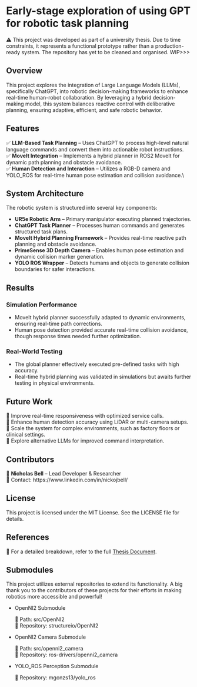 # Early-stage exploration of using GPT for robotic task planning

⚠️ This project was developed as part of a university thesis. Due to time constraints, it represents a functional prototype rather than a production-ready system. The repository has yet to be cleaned and organised. WIP>>>

## Overview

This project explores the integration of Large Language Models (LLMs), specifically ChatGPT, into robotic decision-making frameworks to enhance real-time human-robot collaboration. By leveraging a hybrid decision-making model, this system balances reactive control with deliberative planning, ensuring adaptive, efficient, and safe robotic behavior.

## Features

✅ **LLM-Based Task Planning** – Uses ChatGPT to process high-level natural language commands and convert them into actionable robot instructions.\
✅ **MoveIt Integration** – Implements a hybrid planner in ROS2 MoveIt for dynamic path planning and obstacle avoidance.\
✅ **Human Detection and Interaction** – Utilizes a RGB-D camera and YOLO_ROS for real-time human pose estimation and collision avoidance.\

## System Architecture

The robotic system is structured into several key components:

- **UR5e Robotic Arm** – Primary manipulator executing planned trajectories.
- **ChatGPT Task Planner** – Processes human commands and generates structured task plans.
- **MoveIt Hybrid Planning Framework** – Provides real-time reactive path planning and obstacle avoidance.
- **PrimeSense 3D Depth Camera** – Enables human pose estimation and dynamic collision marker generation.
- **YOLO ROS Wrapper** – Detects humans and objects to generate collision boundaries for safer interactions.



## Results

### Simulation Performance

- MoveIt hybrid planner successfully adapted to dynamic environments, ensuring real-time path corrections.
- Human pose detection provided accurate real-time collision avoidance, though response times needed further optimization.

### Real-World Testing

- The global planner effectively executed pre-defined tasks with high accuracy.
- Real-time hybrid planning was validated in simulations but awaits further testing in physical environments.

## Future Work

🚀 Improve real-time responsiveness with optimized service calls.\
🚀 Enhance human detection accuracy using LiDAR or multi-camera setups.\
🚀 Scale the system for complex environments, such as factory floors or clinical settings.\
🚀 Explore alternative LLMs for improved command interpretation.

## Contributors

👤 **Nicholas Bell** – Lead Developer & Researcher\
📩 Contact: https\://www\.linkedin.com/in/nickojbell/

## License

This project is licensed under the MIT License. See the LICENSE file for details.

## References

📜 For a detailed breakdown, refer to the full [Thesis Document](https://github.com/Neoxra/Thesis-Project-UR5e-arm-with-ChatGPT-taskplanner/blob/main/Thesis___Nicholas_Bell.pdf).

## Submodules

This project utilizes external repositories to extend its functionality. A big thank you to the contributors of these projects for their efforts in making robotics more accessible and powerful!

- OpenNI2 Submodule

    📌 Path: src/OpenNI2\
    🔗 Repository: structureio/OpenNI2

- OpenNI2 Camera Submodule

    📌 Path: src/openni2_camera\
    🔗 Repository: ros-drivers/openni2_camera

- YOLO_ROS Perception Submodule
  
    🔗 Repository: mgonzs13/yolo_ros


